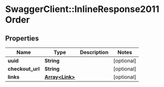 # SwaggerClient::InlineResponse2011Order

## Properties
Name | Type | Description | Notes
------------ | ------------- | ------------- | -------------
**uuid** | **String** |  | [optional] 
**checkout_url** | **String** |  | [optional] 
**links** | [**Array&lt;Link&gt;**](Link.md) |  | [optional] 

